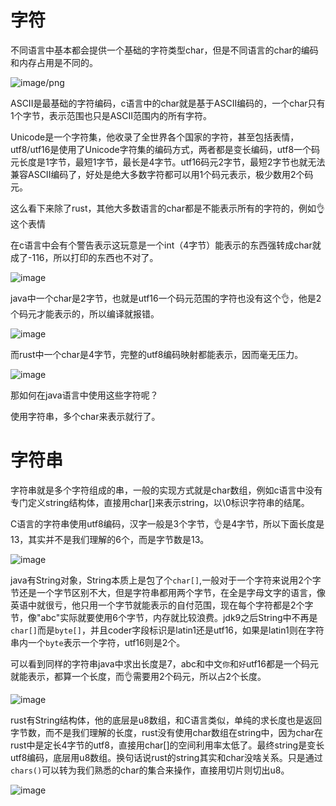 # 字符
不同语言中基本都会提供一个基础的字符类型char，但是不同语言的char的编码和内存占用是不同的。

![image/png](https://i.imgur.com/VlDhXzH.png)

ASCII是最基础的字符编码，c语言中的char就是基于ASCII编码的，一个char只有1个字节，表示范围也只是ASCII范围内的所有字符。

Unicode是一个字符集，他收录了全世界各个国家的字符，甚至包括表情，utf8/utf16是使用了Unicode字符集的编码方式，两者都是变长编码，utf8一个码元长度是1字节，最短1字节，最长是4字节。utf16码元2字节，最短2字节也就无法兼容ASCII编码了，好处是绝大多数字符都可以用1个码元表示，极少数用2个码元。

这么看下来除了rust，其他大多数语言的char都是不能表示所有的字符的，例如👌这个表情

在c语言中会有个警告表示这玩意是一个int（4字节）能表示的东西强转成char就成了-116，所以打印的东西也不对了。

![image](https://i.imgur.com/XCsDH9l.png)


java中一个char是2字节，也就是utf16一个码元范围的字符也没有这个👌，他是2个码元才能表示的，所以编译就报错。

![image](https://i.imgur.com/IifbAnG.png)

而rust中一个char是4字节，完整的utf8编码映射都能表示，因而毫无压力。

![image](https://i.imgur.com/Hb3iTu6.png)

那如何在java语言中使用这些字符呢？

使用字符串，多个char来表示就行了。

# 字符串
字符串就是多个字符组成的串，一般的实现方式就是char数组，例如c语言中没有专门定义string结构体，直接用char[]来表示string，以\0标识字符串的结尾。

C语言的字符串使用utf8编码，汉字一般是3个字节，👌是4字节，所以下面长度是13，其实并不是我们理解的6个，而是字节数是13。

![image](https://i.imgur.com/BP1JD4S.png)

java有String对象，String本质上是包了个`char[]`,一般对于一个字符来说用2个字节还是一个字节区别不大，但是字符串都用两个字节，在全是字母文字的语言，像英语中就很亏，他只用一个字节就能表示的自付范围，现在每个字符都是2个字节，像"abc"实际就要使用6个字节，内存就比较浪费。jdk9之后String中不再是`char[]`而是`byte[]`，并且coder字段标识是latin1还是utf16，如果是latin1则在字符串内一个`byte`表示一个字符，utf16则是2个。

可以看到同样的字符串java中求出长度是7，abc和中文`你`和`好`utf16都是一个码元就能表示，都算一个长度，而👌需要用2个码元，所以占2个长度。

![image](https://i.imgur.com/XNQnOUL.png)

rust有String结构体，他的底层是u8数组，和C语言类似，单纯的求长度也是返回字节数，而不是我们理解的长度，rust没有使用char数组在string中，因为char在rust中是定长4字节的utf8，直接用char[]的空间利用率太低了。最终string是变长utf8编码，底层用u8数组。换句话说rust的string其实和char没啥关系。只是通过`chars()`可以转为我们熟悉的char的集合来操作，直接用切片则切出u8。

![image](https://i.imgur.com/6xGowUY.png)